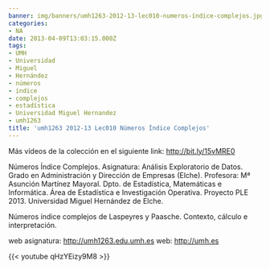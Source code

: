 ```yaml
---
banner: img/banners/umh1263-2012-13-lec010-numeros-índice-complejos.jpg
categories:
- NA
date: 2013-04-09T13:03:15.000Z
tags:
- UMH
- Universidad
- Miguel
- Hernández
- números
- índice
- complejos
- estadística
- Universidad Miguel Hernandez
- umh1263
title: 'umh1263 2012-13 Lec010 Números Índice Complejos'
---
```


Más vídeos de la colección en el siguiente link: http://bit.ly/15vMRE0

Números Índice Complejos.
Asignatura: Análisis Exploratorio de Datos.
Grado en Administración y Dirección de Empresas (Elche).
Profesora: Mª Asunción Martínez Mayoral.
Dpto. de Estadística, Matemáticas e Informática.
Área de Estadística e Investigación Operativa.
Proyecto PLE 2013. Universidad Miguel Hernández de Elche.

Números índice complejos de Laspeyres y Paasche. Contexto, cálculo e interpretación.

web asignatura: http://umh1263.edu.umh.es
web: http://umh.es

{{< youtube qHzYEizy9M8 >}}
